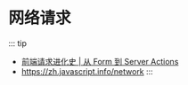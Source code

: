 # 网络请求

::: tip 
- [前端请求进化史 | 从 Form 到 Server Actions](https://www.bilibili.com/video/BV1PQdUYZEAG/?spm_id_from=333.337.search-card.all.click&vd_source=ae63c2d5c481a66256b954757a997831)
- https://zh.javascript.info/network
:::





















































































































































































































































































































































































































































































































































































































































